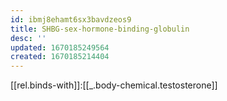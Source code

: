 ```yaml
---
id: ibmj8ehamt6sx3bavdzeos9
title: SHBG-sex-hormone-binding-globulin
desc: ''
updated: 1670185249564
created: 1670185214404
---
```


[[rel.binds-with]]:[[_.body-chemical.testosterone]]